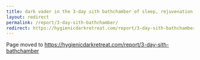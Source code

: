 ```yaml
---
title: dark vader in the 3-day sith bathchamber of sleep, rejuvenation, and lust
layout: redirect
permalink: /report/3-day-sith-bathchamber/
redirect: https://hygienicdarkretreat.com/report/3-day-sith-bathchamber
---
```


Page moved to <https://hygienicdarkretreat.com/report/3-day-sith-bathchamber>

